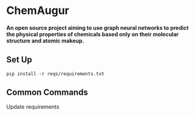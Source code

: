 # ChemAugur
#### An open source project aiming to use graph neural networks to predict the physical properties of chemicals based only on their molecular structure and atomic makeup.

## Set Up
```
pip install -r reqs/requirements.txt
```

## Common Commands
Update requirements
```

```
